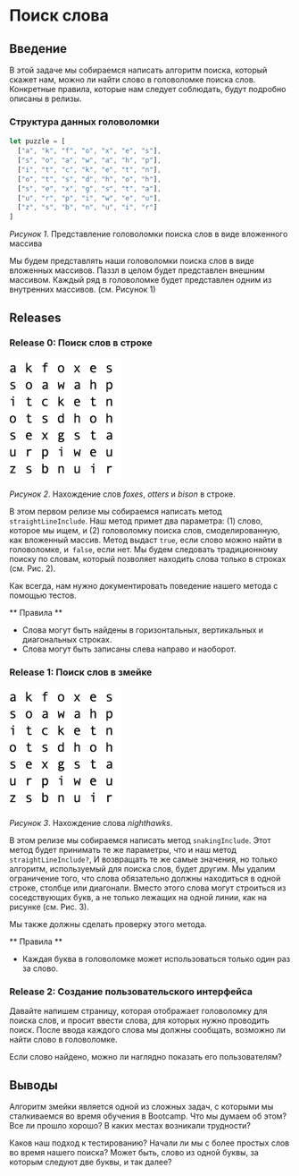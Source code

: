 # Поиск слова

## Введение

В этой задаче мы собираемся написать алгоритм поиска, который скажет нам, можно ли найти слово в головоломке поиска слов. Конкретные правила, которые нам следует соблюдать, будут подробно описаны в релизы.

### Структура данных головоломки

```javascript
let puzzle = [
  ["a", "k", "f", "o", "x", "e", "s"],
  ["s", "o", "a", "w", "a", "h", "p"],
  ["i", "t", "c", "k", "e", "t", "n"],
  ["o", "t", "s", "d", "h", "o", "h"],
  ["s", "e", "x", "g", "s", "t", "a"],
  ["u", "r", "p", "i", "w", "e", "u"],
  ["z", "s", "b", "n", "u", "i", "r"]
]
```
*Рисунок 1*. Представление головоломки поиска слов в виде вложенного массива

Мы будем представлять наши головоломки поиска слов в виде вложенных массивов. Паззл в целом будет представлен внешним массивом. Каждый ряд в головоломке будет представлен одним из внутренних массивов. (см. Рисунок 1)


## Releases
### Release 0: Поиск слов в строке

![Поиск слов в строках](readme-assets/straight-word.gif)

*Рисунок 2*. Нахождение слов *foxes*, *otters* и *bison* в строке.

В этом первом релизе мы собираемся написать метод `straightLineInclude`. Наш метод примет два параметра: (1) слово, которое мы ищем, и (2) головоломку поиска слов, смоделированную, как вложенный массив. Метод выдаст `true`, если слово можно найти в головоломке, и` false`, если нет. Мы будем следовать традиционному поиску по словам, который позволяет  находить слова только в строках (см. Рис. 2).

Как всегда, нам нужно документировать поведение нашего метода с помощью тестов.

** Правила **
- Слова могут быть найдены в горизонтальных, вертикальных и диагональных строках.
- Слова могут быть записаны слева направо и наоборот.

### Release 1: Поиск слов в змейке

![поиск слов в змейке](readme-assets/snaking-word.gif)

*Рисунок 3*. Нахождение слова *nighthawks*.

В этом релизе мы собираемся написать метод `snakingInclude`. Этот метод будет принимать те же параметры, что и наш метод `straightLineInclude?`, И возвращать те же самые значения, но только алгоритм, используемый для поиска слов, будет другим. Мы удалим ограничение того, что слова обязательно должны находиться в одной строке, столбце или диагонали. Вместо этого слова могут строиться из соседствующих букв, а не только лежащих на одной линии, как на рисунке (см. Рис. 3).

Мы также должны сделать проверку этого метода.

** Правила **
- Каждая буква в головоломке может использоваться только один раз за слово.


### Release 2: Создание пользовательского интерфейса

Давайте напишем страницу, которая отображает головоломку для поиска слов, и просит ввести слова, для которых нужно проводить поиск. После ввода каждого слова мы должны сообщать, возможно ли найти слово в головоломке.

Если слово найдено, можно ли наглядно показать его пользователям?


## Выводы

Алгоритм змейки является одной из сложных задач, с которыми мы сталкиваемся во время обучения в Bootcamp. Что мы думаем об этом? Все ли прошло хорошо? В каких местах возникали трудности?

Каков наш подход к тестированию? Начали ли мы с более простых слов во время нашего поиска? Может быть, слово из одной буквы, за которым следуют две буквы, и так далее?


[wikipedia word search]: https://en.wikipedia.org/wiki/Word_search
